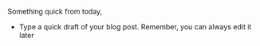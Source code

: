 Something quick from today,
 - Type a quick draft of your blog post. Remember, you can always edit it later
